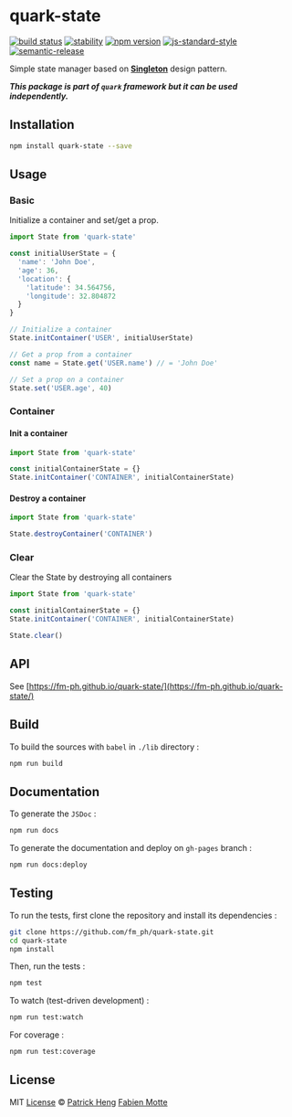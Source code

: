 # quark-state

[![build status][travis-image]][travis-url]
[![stability][stability-image]][stability-url]
[![npm version][npm-image]][npm-url]
[![js-standard-style][standard-image]][standard-url]
[![semantic-release][semantic-release-image]][semantic-release-url]

Simple state manager based on [__Singleton__](https://en.wikipedia.org/wiki/Singleton_pattern) design pattern.

___This package is part of `quark` framework but it can be used independently.___

## Installation

```sh
npm install quark-state --save
```

## Usage

### Basic

Initialize a container and set/get a prop.

```js
import State from 'quark-state'

const initialUserState = {
  'name': 'John Doe',
  'age': 36,
  'location': {
    'latitude': 34.564756,
    'longitude': 32.804872
  }
}

// Initialize a container
State.initContainer('USER', initialUserState)

// Get a prop from a container
const name = State.get('USER.name') // = 'John Doe'

// Set a prop on a container
State.set('USER.age', 40)
```

### Container

#### Init a container

```js
import State from 'quark-state'

const initialContainerState = {}
State.initContainer('CONTAINER', initialContainerState)
```

#### Destroy a container

```js
import State from 'quark-state'

State.destroyContainer('CONTAINER')
```

### Clear

Clear the State by destroying all containers

```js
import State from 'quark-state'

const initialContainerState = {}
State.initContainer('CONTAINER', initialContainerState)

State.clear()
```

## API

See [https://fm-ph.github.io/quark-state/](https://fm-ph.github.io/quark-state/)

## Build

To build the sources with `babel` in `./lib` directory :

```sh
npm run build
```

## Documentation

To generate the `JSDoc` :

```sh
npm run docs
```

To generate the documentation and deploy on `gh-pages` branch :

```sh
npm run docs:deploy
```

## Testing

To run the tests, first clone the repository and install its dependencies :

```sh
git clone https://github.com/fm_ph/quark-state.git
cd quark-state
npm install
```

Then, run the tests :

```sh
npm test
```

To watch (test-driven development) :

```sh
npm run test:watch
```

For coverage :

```sh
npm run test:coverage
```

## License

MIT [License](LICENSE.md) © [Patrick Heng](http://hengpatrick.fr/) [Fabien Motte](http://fabienmotte.com/)

[travis-image]: https://img.shields.io/travis/fm-ph/quark-state/master.svg?style=flat-square
[travis-url]: http://travis-ci.org/fm-ph/quark-state
[stability-image]: https://img.shields.io/badge/stability-stable-brightgreen.svg?style=flat-square
[stability-url]: https://nodejs.org/api/documentation.html#documentation_stability_index
[npm-image]: https://img.shields.io/npm/v/quark-state.svg?style=flat-square
[npm-url]: https://npmjs.org/package/quark-state
[standard-image]: https://img.shields.io/badge/code%20style-standard-brightgreen.svg?style=flat-square
[standard-url]: https://github.com/feross/standard
[semantic-release-image]: https://img.shields.io/badge/%20%20%F0%9F%93%A6%F0%9F%9A%80-semantic--release-e10079.svg?style=flat-square
[semantic-release-url]: https://github.com/semantic-release/semantic-release
